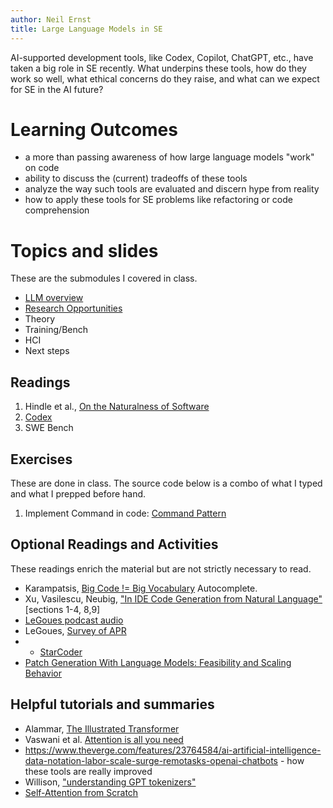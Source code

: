 ```yaml
---
author: Neil Ernst
title: Large Language Models in SE
---
```


AI-supported development tools, like Codex, Copilot, ChatGPT, etc., have taken a big role in SE recently. What underpins these tools, how do they work so well, what ethical concerns do they raise, and what can we expect for SE in the AI future?

# Learning Outcomes

- a more than passing awareness of how large language models "work" on code
- ability to discuss the (current) tradeoffs of these tools
- analyze the way such tools are evaluated and discern hype from reality
- how to apply these tools for SE problems like refactoring or code comprehension

# Topics and slides
These are the submodules I covered in class. 

*  [LLM overview](slides/llm-intro.md) 
*  [Research Opportunities](slides/Grad-Opportunities.md)  
*  Theory
*  Training/Bench	
*  HCI 	
*  Next steps
  
## Readings
1.  Hindle et al., [On the Naturalness of Software](https://dl.acm.org/doi/10.5555/2337223.2337322)
2.  [Codex](https://arxiv.org/pdf/2107.03374.pdf)
3.  SWE Bench
  
## Exercises

These are done in class. The source code below is a combo of what I typed and what I prepped before hand. 

1.  Implement Command in code: [Command Pattern](https://github.com/UVic-Data-Science-for-SE/command_exercise/blob/main/README.md)  

## Optional Readings and Activities

These readings enrich the material but are not strictly necessary to read. 

* Karampatsis, [Big Code != Big Vocabulary](https://ieeexplore.ieee.org/abstract/document/9284032) 
  Autocomplete.
* Xu, Vasilescu, Neubig, ["In IDE Code Generation from Natural Language"](https://arxiv.org/abs/2101.11149) [sections 1-4, 8,9]
* [LeGoues podcast audio](https://www.youtube.com/watch?v=YPfyRT80VJI)
* LeGoues, [Survey of APR](http://www.cs.cmu.edu/~clegoues/docs/legoues-cacm2019.pdf) 
* * [StarCoder](https://arxiv.org/abs/2305.06161)
* [Patch Generation With Language Models: Feasibility and Scaling Behavior](https://openreview.net/pdf?id=rHlzJh_b1-5)

## Helpful tutorials and summaries
* Alammar, [The Illustrated Transformer](http://jalammar.github.io/illustrated-transformer/)
* Vaswani et al. [Attention is all you need](https://arxiv.org/abs/1706.03762)
* https://www.theverge.com/features/23764584/ai-artificial-intelligence-data-notation-labor-scale-surge-remotasks-openai-chatbots - how these tools are really improved
* Willison, ["understanding GPT tokenizers"](https://simonwillison.net/2023/Jun/8/gpt-tokenizers/)
* [Self-Attention from Scratch](https://sebastianraschka.com/blog/2023/self-attention-from-scratch.html) 